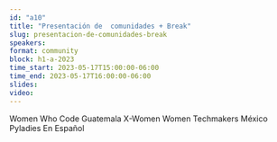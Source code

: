 ```yaml
---
id: "a10"
title: "Presentación de  comunidades + Break"
slug: presentacion-de-comunidades-break
speakers:
format: community
block: h1-a-2023
time_start: 2023-05-17T15:00:00-06:00
time_end: 2023-05-17T16:00:00-06:00
slides: 
video: 
---
```


Women Who Code Guatemala
X-Women
Women Techmakers México
Pyladies En Español
